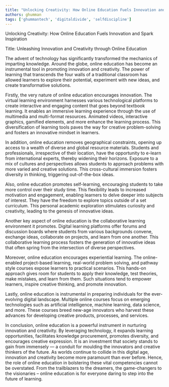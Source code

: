 ```yaml
---
title: "Unlocking Creativity: How Online Education Fuels Innovation and Spark Inspiration"  # Wrap the title in double quotes
authors: ghumman
tags: ['ghummantech', 'digitaldivide', 'selfdiscipline']
---
```


Unlocking Creativity: How Online Education Fuels Innovation and Spark Inspiration
<!-- truncate -->

Title: Unleashing Innovation and Creativity through Online Education

The advent of technology has significantly transformed the mechanics of imparting knowledge. Around the globe, online education has become an instrumental tool in promoting innovation and creativity. The power of learning that transcends the four walls of a traditional classroom has allowed learners to explore their potential, experiment with new ideas, and create transformative solutions. 

Firstly, the very nature of online education encourages innovation. The virtual learning environment harnesses various technological platforms to create interactive and engaging content that goes beyond textbook learning. It enables an immersive learning experience through the use of multimedia and multi-format resources. Animated videos, interactive graphics, gamified elements, and more enhance the learning process. This diversification of learning tools paves the way for creative problem-solving and fosters an innovative mindset in learners.

In addition, online education removes geographical constraints, opening up access to a wealth of diverse and global resource materials. Students and professionals, irrespective of their location, have the opportunity to e-learn from international experts, thereby widening their horizons. Exposure to a mix of cultures and perspectives allows students to approach problems with more varied and creative solutions. This cross-cultural immersion fosters diversity in thinking, triggering out-of-the-box ideas.

Also, online education promotes self-learning, encouraging students to take more control over their study time. This flexibility leads to increased motivation and engagement, enabling learners to delve deeper into subjects of interest. They have the freedom to explore topics outside of a set curriculum. This personal academic exploration stimulates curiosity and creativity, leading to the genesis of innovative ideas.

Another key aspect of online education is the collaborative learning environment it promotes. Digital learning platforms offer forums and discussion boards where students from various backgrounds convene, exchange ideas, collaborate on projects, and learn from one another. This collaborative learning process fosters the generation of innovative ideas that often spring from the intersection of diverse perspectives.

Moreover, online education encourages experiential learning. The online-enabled project-based learning, real-world problem solving, and pathway style courses expose learners to practical scenarios. This hands-on approach gives room for students to apply their knowledge, test theories, make mistakes, and learn from them. Such situations tend to empower learners, inspire creative thinking, and promote innovation.

Lastly, online education is instrumental in preparing individuals for the ever-evolving digital landscape. Multiple online courses focus on emerging technologies such as artificial intelligence, machine learning, data science, and more. These courses breed new-age innovators who harvest these advances for developing creative products, processes, and services.

In conclusion, online education is a powerful instrument in nurturing innovation and creativity. By leveraging technology, it expands learning opportunities, facilitates knowledge procurement, promotes diversity, and encourages creative expression. It is an investment that society stands to gain from immensely — a conduit for moulding the innovators and creative thinkers of the future. As worlds continue to collide in this digital age, innovation and creativity become more paramount than ever before. Hence, the role of online education in bolstering these vital competencies cannot be overstated. From the trailblazers to the dreamers, the game-changers to the visionaries – online education is for everyone daring to step into the future of learning.
